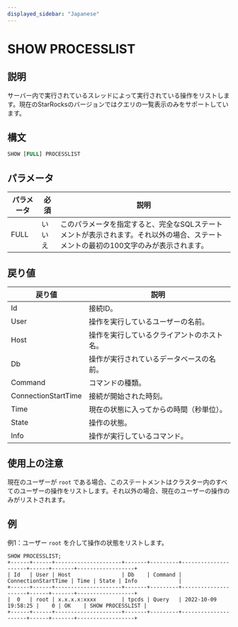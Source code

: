 ```yaml
---
displayed_sidebar: "Japanese"
---
```


# SHOW PROCESSLIST

## 説明

サーバー内で実行されているスレッドによって実行されている操作をリストします。現在のStarRocksのバージョンではクエリの一覧表示のみをサポートしています。

## 構文

```SQL
SHOW [FULL] PROCESSLIST
```

## パラメータ

| パラメータ | 必須      | 説明                                                                                                                                                                                          |
| --------- | -------- | -------------------------------------------------------------------------------------------------------------------------------------------------------------------------------------------- |
| FULL      | いいえ      | このパラメータを指定すると、完全なSQLステートメントが表示されます。それ以外の場合、ステートメントの最初の100文字のみが表示されます。                                                   |

## 戻り値

| 戻り値                | 説明                                                  |
| ------------------- | ------------------------------------------------------------ |
| Id                  | 接続ID。                                               |
| User                | 操作を実行しているユーザーの名前。                        |
| Host                | 操作を実行しているクライアントのホスト名。                  |
| Db                  | 操作が実行されているデータベースの名前。                 |
| Command             | コマンドの種類。                                           |
| ConnectionStartTime | 接続が開始された時刻。                                     |
| Time                | 現在の状態に入ってからの時間（秒単位）。                          |
| State               | 操作の状態。                                              |
| Info                | 操作が実行しているコマンド。                                |

## 使用上の注意

現在のユーザーが `root` である場合、このステートメントはクラスター内のすべてのユーザーの操作をリストします。それ以外の場合、現在のユーザーの操作のみがリストされます。

## 例

例1：ユーザー `root` を介して操作の状態をリストします。

```Plain
SHOW PROCESSLIST;
+------+------+---------------------+-------+---------+---------------------+------+-------+------------------+
| Id   | User | Host                | Db    | Command | ConnectionStartTime | Time | State | Info             |
+------+------+---------------------+-------+---------+---------------------+------+-------+------------------+
|  0   | root | x.x.x.x:xxxx        | tpcds | Query   | 2022-10-09 19:58:25 |    0 | OK    | SHOW PROCESSLIST |
+------+------+---------------------+-------+---------+---------------------+------+-------+------------------+
```
